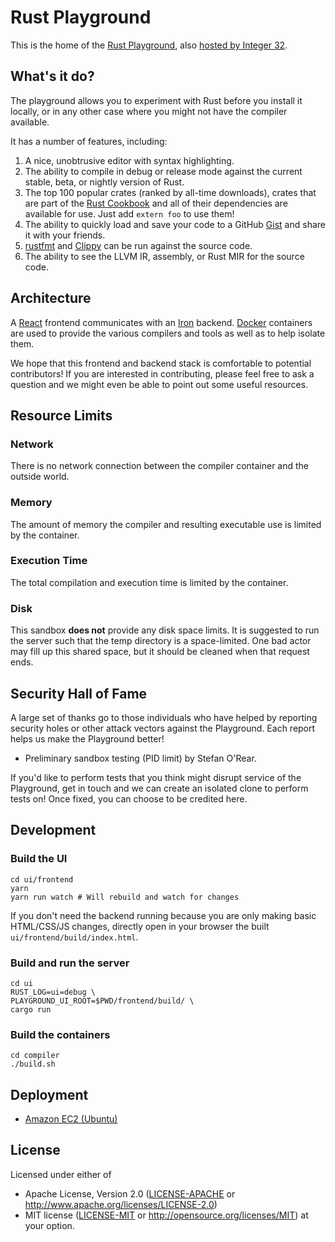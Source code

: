 # Rust Playground

This is the home of the [Rust Playground][real],
also [hosted by Integer 32][us].

[real]: https://play.rust-lang.org/
[us]: https://play.integer32.com/

## What's it do?

The playground allows you to experiment with Rust before you install
it locally, or in any other case where you might not have the compiler
available.

It has a number of features, including:

1. A nice, unobtrusive editor with syntax highlighting.
1. The ability to compile in debug or release mode against the current
   stable, beta, or nightly version of Rust.
1. The top 100 popular crates (ranked by all-time downloads), crates
   that are part of the [Rust Cookbook][] and all of their
   dependencies are available for use. Just add `extern foo` to use
   them!
1. The ability to quickly load and save your code to a
   GitHub [Gist][gist] and share it with your friends.
1. [rustfmt][] and [Clippy][clippy] can be run against the source code.
1. The ability to see the LLVM IR, assembly, or Rust MIR for the
   source code.

[Rust Cookbook]: https://rust-lang-nursery.github.io/rust-cookbook/
[gist]: https://gist.github.com/
[rustfmt]: https://github.com/rust-lang-nursery/rustfmt
[clippy]: https://github.com/Manishearth/rust-clippy

## Architecture

A [React][react] frontend communicates with an [Iron][iron]
backend. [Docker][docker] containers are used to provide the various
compilers and tools as well as to help isolate them.

We hope that this frontend and backend stack is comfortable to
potential contributors! If you are interested in contributing, please
feel free to ask a question and we might even be able to point out
some useful resources.

[react]: https://facebook.github.io/react/
[iron]: http://ironframework.io/
[docker]: https://www.docker.com/

## Resource Limits

### Network

There is no network connection between the compiler container and the
outside world.

### Memory

The amount of memory the compiler and resulting executable use is
limited by the container.

### Execution Time

The total compilation and execution time is limited by the container.

### Disk

This sandbox **does not** provide any disk space limits. It is
suggested to run the server such that the temp directory is a
space-limited. One bad actor may fill up this shared space, but it
should be cleaned when that request ends.

## Security Hall of Fame

A large set of thanks go to those individuals who have helped by
reporting security holes or other attack vectors against the
Playground. Each report helps us make the Playground better!

* Preliminary sandbox testing (PID limit) by Stefan O'Rear.

If you'd like to perform tests that you think might disrupt service of
the Playground, get in touch and we can create an isolated clone to
perform tests on! Once fixed, you can choose to be credited here.

## Development

### Build the UI
```
cd ui/frontend
yarn
yarn run watch # Will rebuild and watch for changes
```

If you don't need the backend running because you are only making
basic HTML/CSS/JS changes, directly open in your browser the built
`ui/frontend/build/index.html`.

### Build and run the server
```
cd ui
RUST_LOG=ui=debug \
PLAYGROUND_UI_ROOT=$PWD/frontend/build/ \
cargo run
```

### Build the containers
```
cd compiler
./build.sh
```

## Deployment

* [Amazon EC2 (Ubuntu)](deployment/ubuntu.md)

## License

Licensed under either of
 * Apache License, Version 2.0 ([LICENSE-APACHE](LICENSE-APACHE) or http://www.apache.org/licenses/LICENSE-2.0)
 * MIT license ([LICENSE-MIT](LICENSE-MIT) or http://opensource.org/licenses/MIT)
at your option.
